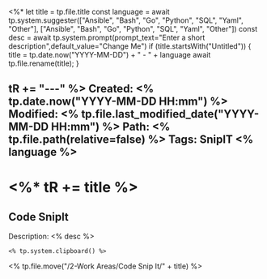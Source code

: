 <%*
  let title = tp.file.title
  const language = await tp.system.suggester(["Ansible", "Bash", "Go", "Python", "SQL", "Yaml", "Other"], ["Ansible", "Bash", "Go", "Python", "SQL", "Yaml", "Other"])
  const desc = await tp.system.prompt(prompt_text="Enter a short description",default_value="Change Me")
  if (title.startsWith("Untitled")) {
    title = tp.date.now("YYYY-MM-DD") + " - " + language
    await tp.file.rename(title);
  }

  
  tR += "---"
%>
Created: <% tp.date.now("YYYY-MM-DD HH:mm") %>
Modified: <% tp.file.last_modified_date("YYYY-MM-DD HH:mm") %>
Path: <% tp.file.path(relative=false) %>
Tags: SnipIT <% language %>
---
# <%* tR += title %>

## Code SnipIt
Description: <% desc %>

```<% language %>
<% tp.system.clipboard() %>
```

 <% tp.file.move("/2-Work Areas/Code Snip It/" + title) %>